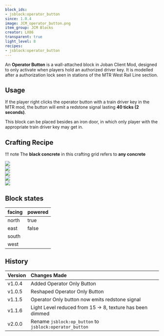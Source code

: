 ```yaml
---
block_ids:
- jsblock:operator_button
since: 1.0.4
image: JCM_operator_button.png
item_group: JCM Blocks
creator: LX86
transparent: true
light_level: 8
recipes:
- jsblock:operator_button
---
```


An **Operator Button** is a wall-attached block in Joban Client Mod, designed to only activate when players hold an authorized driver key. It is modelled after a authorization lock seen in stations of the MTR West Rail Line section.

## Usage
If the player right clicks the operator button with a train driver key in the MTR mod, the button will emit a redstone signal lasting **40 ticks (2 seconds)**.

This block can be placed besides an iron door, in which only player with the appropriate train driver key may get in.

## Crafting Recipe
!!! note
    The **black concrete** in this crafting grid refers to **any concrete**

<div class="crafting">
    <div class="crafting-table">
        <!-- row 1 -->
        <div><img src="../crafting/Minecraft_Black_concrete.png"></div>
        <div><img src="../crafting/Minecraft_Black_concrete.png"></div>
        <div></div>
        <!-- row 2 -->
        <div><img src="../crafting/Minecraft_Redstone.png"></div>
        <div><img src="../crafting/Minecraft_Redstone.png"></div>
        <div></div>
        <!-- row 3 -->
        <div></div>
        <div></div>
        <div></div>
    </div>
    <div class="crafting-arrow"></div>
    <div class="crafting-result" data-count="6">
        <img src="../crafting/JCM_Item_Operator_button.png">
    </div>
</div>

## Block states
| facing | powered |
|:-------|:--------|
| north  | true    |
| east   | false   |
| south  |         |
| west   |         |

## History
| Version | Changes Made                                              |
|:--------|:----------------------------------------------------------|
| v1.0.4  | Added Operator Only Button                                |
| v1.0.5  | Reshaped Operator Only Button                             |
| v1.1.5  | Operator Only button now emits redstone signal            |
| v1.1.6  | Light Level reduced from 15 -> 8, texture has been dimmed |
| v2.0.0  | Rename `jsblock:op_button` to `jsblock:operator_button`   |